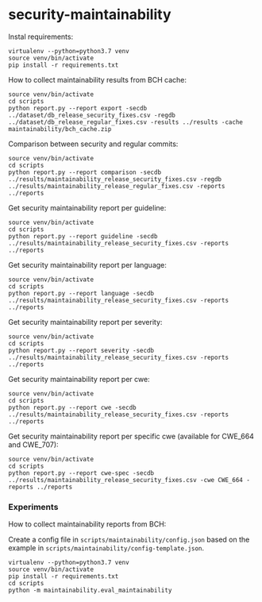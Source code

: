 # security-maintainability

Instal requirements:

```
virtualenv --python=python3.7 venv
source venv/bin/activate
pip install -r requirements.txt
```

How to collect maintainability results from BCH cache:

```
source venv/bin/activate
cd scripts
python report.py --report export -secdb ../dataset/db_release_security_fixes.csv -regdb ../dataset/db_release_regular_fixes.csv -results ../results -cache maintainability/bch_cache.zip
``` 

Comparison between security and regular commits:

```
source venv/bin/activate
cd scripts
python report.py --report comparison -secdb ../results/maintainability_release_security_fixes.csv -regdb ../results/maintainability_release_regular_fixes.csv -reports ../reports
``` 

Get security maintainability report per guideline:

```
source venv/bin/activate
cd scripts
python report.py --report guideline -secdb ../results/maintainability_release_security_fixes.csv -reports ../reports
``` 

Get security maintainability report per language:

```
source venv/bin/activate
cd scripts
python report.py --report language -secdb ../results/maintainability_release_security_fixes.csv -reports ../reports
``` 

Get security maintainability report per severity:

```
source venv/bin/activate
cd scripts
python report.py --report severity -secdb ../results/maintainability_release_security_fixes.csv -reports ../reports
``` 

Get security maintainability report per cwe:

```
source venv/bin/activate
cd scripts
python report.py --report cwe -secdb ../results/maintainability_release_security_fixes.csv -reports ../reports
``` 

Get security maintainability report per specific cwe (available for CWE_664 and CWE_707):

```
source venv/bin/activate
cd scripts
python report.py --report cwe-spec -secdb ../results/maintainability_release_security_fixes.csv -cwe CWE_664 -reports ../reports
``` 

### Experiments

How to collect maintainability reports from BCH:

Create a config file in `scripts/maintainability/config.json` based on the example in `scripts/maintainability/config-template.json`.

```
virtualenv --python=python3.7 venv
source venv/bin/activate
pip install -r requirements.txt
cd scripts
python -m maintainability.eval_maintainability
```
